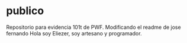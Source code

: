 # publico
Repositorio para evidencia 101t de PWF.
Modificando el readme de jose fernando
Hola soy Eliezer, soy artesano y  programador.
